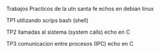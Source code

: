 Trabajos Practicos de la utn santa fe echos en debian linux




TP1 utilizando scrips bash (shell)




TP2 llamadas al sistema (system calls) echo en C





TP3 comunicacion entre procesos (IPC) echo en C
